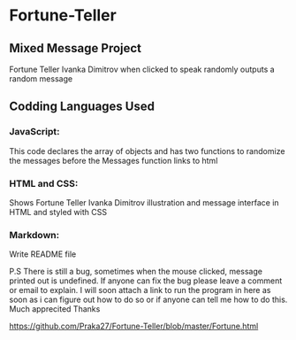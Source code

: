 # Fortune-Teller

## Mixed Message Project

Fortune Teller Ivanka Dimitrov when clicked to speak randomly outputs a random message

## Codding Languages Used
### JavaScript:
This code declares the array of objects and has two functions to randomize the messages before the Messages function links to html

### HTML and CSS:

Shows Fortune Teller Ivanka Dimitrov illustration and message interface in HTML and styled with CSS

### Markdown:
Write README file

P.S There is still a bug, sometimes when the mouse clicked, message printed out is undefined. If anyone can fix the bug please leave a comment or email to explain. 
I will soon attach a link to run the program in here as soon as i can figure out how to do so or if anyone can tell me how to do this. Much apprecited Thanks

https://github.com/Praka27/Fortune-Teller/blob/master/Fortune.html
